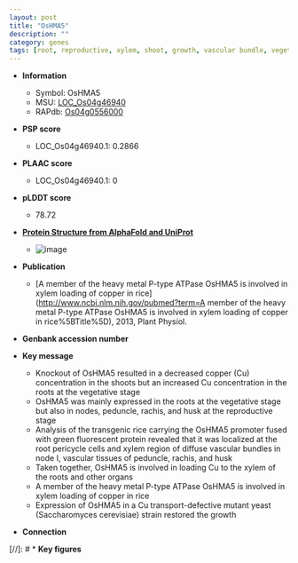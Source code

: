 ```yaml
---
layout: post
title: "OsHMA5"
description: ""
category: genes
tags: [root, reproductive, xylem, shoot, growth, vascular bundle, vegetative]
---
```


* **Information**  
    + Symbol: OsHMA5  
    + MSU: [LOC_Os04g46940](http://rice.plantbiology.msu.edu/cgi-bin/ORF_infopage.cgi?orf=LOC_Os04g46940)  
    + RAPdb: [Os04g0556000](http://rapdb.dna.affrc.go.jp/viewer/gbrowse_details/irgsp1?name=Os04g0556000)  

* **PSP score**  
    + LOC_Os04g46940.1: 0.2866 

* **PLAAC score**  
    + LOC_Os04g46940.1: 0 

* **pLDDT score**
    + 78.72

* **[Protein Structure from AlphaFold and UniProt](https://www.uniprot.org/uniprotkb/A3AWA4/entry#structure)**
    + ![image](https://ricepsp.github.io/images/A/AF-A3AWA4-F1.png)

* **Publication**  
    + [A member of the heavy metal P-type ATPase OsHMA5 is involved in xylem loading of copper in rice](http://www.ncbi.nlm.nih.gov/pubmed?term=A member of the heavy metal P-type ATPase OsHMA5 is involved in xylem loading of copper in rice%5BTitle%5D), 2013, Plant Physiol.

* **Genbank accession number**  

* **Key message**  
    + Knockout of OsHMA5 resulted in a decreased copper (Cu) concentration in the shoots but an increased Cu concentration in the roots at the vegetative stage
    + OsHMA5 was mainly expressed in the roots at the vegetative stage but also in nodes, peduncle, rachis, and husk at the reproductive stage
    + Analysis of the transgenic rice carrying the OsHMA5 promoter fused with green fluorescent protein revealed that it was localized at the root pericycle cells and xylem region of diffuse vascular bundles in node I, vascular tissues of peduncle, rachis, and husk
    + Taken together, OsHMA5 is involved in loading Cu to the xylem of the roots and other organs
    + A member of the heavy metal P-type ATPase OsHMA5 is involved in xylem loading of copper in rice
    + Expression of OsHMA5 in a Cu transport-defective mutant yeast (Saccharomyces cerevisiae) strain restored the growth

* **Connection**  

[//]: # * **Key figures**  


